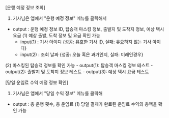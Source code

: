 [운행 예정 정보 조회]

1. 기사님은 앱에서 "운행 예정 정보" 메뉴를 클릭해서
  - output : 운행 예정 정보 ID, 탑승객 마스킹 정보, 출발지 및 도착지 정보, 예상 택시 요금
  (1) 예상 출발, 도착 정보 및 요금 확인 가능
      - input(1) : 기사 아이디 {성공: 유효한 기사 ID, 실패: 유요하지 않는 기사 아이디}
      - input(2) : 조회 날짜 {성공: 오늘 혹은 과거인지, 실패: 미래인경우}
   
  (2) 마스킹된 탑승객 정보를 확인 가능
      - output(1): 탑승객 마스킹 정보 테스트
      - output(2): 출발지 및 도착지 정보 테스트
      - output(3): 예상 택시 요금 테스트


[당일 운임료 수익 예정 정보 확인]

1. 기사님은 앱에서 "당일 수익 정보" 메뉴를 클릭해
  - output : 총 운행 횟수, 총 운임료
  (1) 당일 결제가 완료된 운임료 수익의 총액을 확인 가능
   
